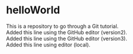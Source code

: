 # helloWorld
This is a repository to go through a Git tutorial. <br>
Added this line using the GitHub editor (version2). <br>
Added this line using the GitHub editor (version3). <br>
Added this line using editor (local). <br>
